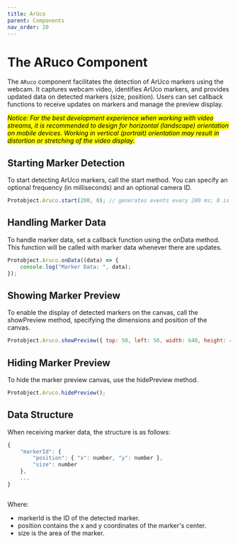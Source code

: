 ```yaml
---
title: ArUco 
parent: Components
nav_order: 20
---
```


# The ARuco Component

The `ARuco` component facilitates the detection of ArUco markers using the webcam. It captures webcam video, identifies ArUco markers, and provides updated data on detected markers (size, position). Users can set callback functions to receive updates on markers and manage the preview display.

<mark>*Notice: For the best development experience when working with video streams, it is recommended to design for horizontal (landscape) orientation on mobile devices. Working in vertical (portrait) orientation may result in distortion or stretching of the video display.*</mark>


## Starting Marker Detection
To start detecting ArUco markers, call the start method. You can specify an optional frequency (in milliseconds) and an optional camera ID.

```javascript
Protobject.Aruco.start(200, 0); // generates events every 200 ms; 0 is the webcam id

```

## Handling Marker Data
To handle marker data, set a callback function using the onData method. This function will be called with marker data whenever there are updates.

```javascript
Protobject.Aruco.onData((data) => {
    console.log("Marker Data: ", data);
});

```


## Showing Marker Preview
To enable the display of detected markers on the canvas, call the showPreview method, specifying the dimensions and position of the canvas.

```javascript
Protobject.Aruco.showPreview({ top: 50, left: 50, width: 640, height: 480 });


```

## Hiding Marker Preview
To hide the marker preview canvas, use the hidePreview method.

```javascript
Protobject.Aruco.hidePreview();


```

## Data Structure
When receiving marker data, the structure is as follows:

```javascript
{
    "markerId": {
        "position": { "x": number, "y": number },
        "size": number
    },
    ...
}



```

Where:

* markerId is the ID of the detected marker.
* position contains the x and y coordinates of the marker's center.
* size is the area of the marker.
